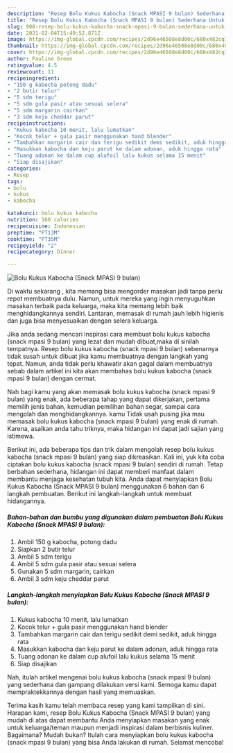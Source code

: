 ```yaml
---
description: "Resep Bolu Kukus Kabocha (Snack MPASI 9 bulan) Sederhana Untuk Jualan"
title: "Resep Bolu Kukus Kabocha (Snack MPASI 9 bulan) Sederhana Untuk Jualan"
slug: 908-resep-bolu-kukus-kabocha-snack-mpasi-9-bulan-sederhana-untuk-jualan
date: 2021-02-04T15:49:52.871Z
image: https://img-global.cpcdn.com/recipes/2d96e46508e8d00c/680x482cq70/bolu-kukus-kabocha-snack-mpasi-9-bulan-foto-resep-utama.jpg
thumbnail: https://img-global.cpcdn.com/recipes/2d96e46508e8d00c/680x482cq70/bolu-kukus-kabocha-snack-mpasi-9-bulan-foto-resep-utama.jpg
cover: https://img-global.cpcdn.com/recipes/2d96e46508e8d00c/680x482cq70/bolu-kukus-kabocha-snack-mpasi-9-bulan-foto-resep-utama.jpg
author: Pauline Green
ratingvalue: 4.5
reviewcount: 11
recipeingredient:
- "150 g kabocha potong dadu"
- "2 butir telur"
- "5 sdm terigu"
- "5 sdm gula pasir atau sesuai selera"
- "5 sdm margarin cairkan"
- "3 sdm keju cheddar parut"
recipeinstructions:
- "Kukus kabocha 10 menit, lalu lumatkan"
- "Kocok telur + gula pasir menggunakan hand blender"
- "Tambahkan margarin cair dan terigu sedikit demi sedikit, aduk hingga rata"
- "Masukkan kabocha dan keju parut ke dalam adonan, aduk hingga rata"
- "Tuang adonan ke dalam cup alufoil lalu kukus selama 15 menit"
- "Siap disajikan"
categories:
- Resep
tags:
- bolu
- kukus
- kabocha

katakunci: bolu kukus kabocha 
nutrition: 160 calories
recipecuisine: Indonesian
preptime: "PT13M"
cooktime: "PT35M"
recipeyield: "2"
recipecategory: Dinner

---
```



![Bolu Kukus Kabocha (Snack MPASI 9 bulan)](https://img-global.cpcdn.com/recipes/2d96e46508e8d00c/680x482cq70/bolu-kukus-kabocha-snack-mpasi-9-bulan-foto-resep-utama.jpg)

Di waktu  sekarang , kita memang bisa mengorder masakan jadi tanpa perlu repot membuatnya dulu. Namun, untuk mereka yang ingin menyuguhkan masakan terbaik pada keluarga, maka kita memang lebih baik menghidangkannya sendiri. Lantaran, memasak di rumah jauh lebih higienis dan juga bisa menyesuaikan dengan selera keluarga.

Jika anda sedang mencari inspirasi cara membuat bolu kukus kabocha (snack mpasi 9 bulan) yang lezat dan mudah dibuat,maka di sinilah tempatnya. Resep bolu kukus kabocha (snack mpasi 9 bulan)  sebenarnya tidak susah untuk dibuat jika kamu membuatnya dengan langkah yang tepat. Namun, anda tidak perlu khawatir akan gagal dalam membuatnya 
sebab dalam artikel ini kita akan membahas bolu kukus kabocha (snack mpasi 9 bulan) dengan cermat.  



Nah bagi kamu yang akan memasak bolu kukus kabocha (snack mpasi 9 bulan) yang enak, ada beberapa tahap yang dapat dikerjakan, pertama memilih jenis bahan, kemudian pemilihan bahan segar, sampai cara mengolah dan menghidangkannya. kamu Tidak usah pusing jika mau memasak bolu kukus kabocha (snack mpasi 9 bulan) yang enak di rumah. Karena, asalkan anda  tahu triknya, maka hidangan ini dapat jadi sajian yang istimewa.

Berikut ini, ada beberapa tips dan trik dalam mengolah resep bolu kukus kabocha (snack mpasi 9 bulan) yang siap dikreasikan. Kali ini, yuk kita coba ciptakan bolu kukus kabocha (snack mpasi 9 bulan) sendiri di rumah. Tetap berbahan sederhana, hidangan ini dapat memberi manfaat dalam membantu menjaga kesehatan tubuh kita. Anda dapat menyiapkan Bolu Kukus Kabocha (Snack MPASI 9 bulan) menggunakan 6 bahan dan 6 langkah pembuatan. Berikut ini langkah-langkah untuk membuat hidangannya.

<!--inarticleads1-->

##### Bahan-bahan dan bumbu yang digunakan dalam pembuatan Bolu Kukus Kabocha (Snack MPASI 9 bulan):

1. Ambil 150 g kabocha, potong dadu
1. Siapkan 2 butir telur
1. Ambil 5 sdm terigu
1. Ambil 5 sdm gula pasir atau sesuai selera
1. Gunakan 5 sdm margarin, cairkan
1. Ambil 3 sdm keju cheddar parut




<!--inarticleads2-->

##### Langkah-langkah menyiapkan Bolu Kukus Kabocha (Snack MPASI 9 bulan):

1. Kukus kabocha 10 menit, lalu lumatkan
1. Kocok telur + gula pasir menggunakan hand blender
1. Tambahkan margarin cair dan terigu sedikit demi sedikit, aduk hingga rata
1. Masukkan kabocha dan keju parut ke dalam adonan, aduk hingga rata
1. Tuang adonan ke dalam cup alufoil lalu kukus selama 15 menit
1. Siap disajikan




Nah, itulah artikel mengenai  bolu kukus kabocha (snack mpasi 9 bulan)  yang sederhana dan gampang dilakukan versi kami. Semoga kamu dapat mempraktekkannya dengan hasil yang memuaskan. 

Terima kasih kamu telah membaca resep yang kami tampilkan di sini. Harapan kami, resep  Bolu Kukus Kabocha (Snack MPASI 9 bulan) yang mudah di atas dapat membantu Anda menyiapkan masakan yang enak untuk keluarga/teman maupun menjadi inspirasi dalam berbisnis kuliner. Bagaimana? Mudah bukan? Itulah cara menyiapkan bolu kukus kabocha (snack mpasi 9 bulan) yang bisa Anda lakukan di rumah. Selamat mencoba!

